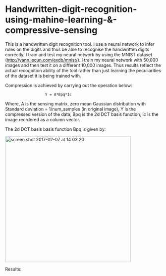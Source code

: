 # Handwritten-digit-recognition-using-mahine-learning-&-compressive-sensing


This is a handwritten digit recognition tool. I use a neural network to infer rules on the digits and thus be able to recognise the handwritten digits correctly. I train and test my neural network by using the MNIST dataset (http://yann.lecun.com/exdb/mnist/). I train my neural network with 50,000 images and then test it on a different 10,000 images. Thus results reflect the actual recognition ability of the tool rather than just learning the peculiarities of the dataset it is being trained with.


Compression is achieved by carrying out the operation below:

                      Y = A*Bpq*Ic

Where,
A is the sensing matrix, zero mean Gaussian distribution with Standard deviation = 1/num_samples (in original image),
Y is the compressed version of the data,
Bpq is the 2d DCT basis function,
Ic is the image reordered as a column vector.

The 2d DCT basis basis function Bpq is given by:


<img width="405" alt="screen shot 2017-02-07 at 14 03 20" src="https://cloud.githubusercontent.com/assets/18538034/22853823/b88cdcf8-f057-11e6-9dde-8c029c53f3b6.png">



Results:

